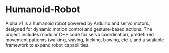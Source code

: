 # Humanoid-Robot
Alpha v1 is a humanoid robot powered by Arduino and servo motors, designed for dynamic motion control and gesture-based actions. The project includes modular C++ code for servo coordination, predefined movement patterns (walking, waving, kicking, bowing, etc.), and a scalable framework to expand robot capabilities.
